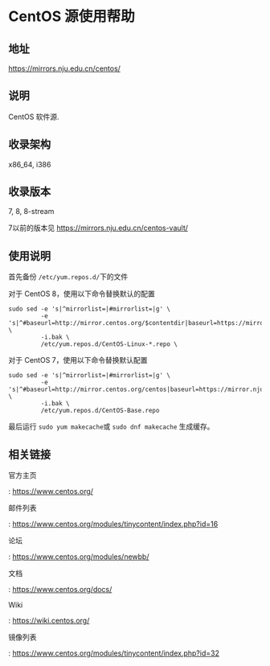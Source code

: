 # CentOS 源使用帮助

## 地址

<https://mirrors.nju.edu.cn/centos/>

## 说明

CentOS 软件源.

## 收录架构

x86_64, i386

## 收录版本

7, 8, 8-stream

7以前的版本见 <https://mirrors.nju.edu.cn/centos-vault/>

## 使用说明

首先备份 `/etc/yum.repos.d/`下的文件

对于 CentOS 8，使用以下命令替换默认的配置
```
sudo sed -e 's|^mirrorlist=|#mirrorlist=|g' \
         -e 's|^#baseurl=http://mirror.centos.org/$contentdir|baseurl=https://mirror.nju.edu.cn/centos|g' \
         -i.bak \
         /etc/yum.repos.d/CentOS-Linux-*.repo \
```
对于 CentOS 7，使用以下命令替换默认配置
```
sudo sed -e 's|^mirrorlist=|#mirrorlist=|g' \
         -e 's|^#baseurl=http://mirror.centos.org/centos|baseurl=https://mirror.nju.edu.cn/centos|g' \
         -i.bak \
         /etc/yum.repos.d/CentOS-Base.repo
```

最后运行 `sudo yum makecache`或 `sudo dnf makecache` 生成缓存。

## 相关链接

官方主页

:   <https://www.centos.org/>

邮件列表

:   <https://www.centos.org/modules/tinycontent/index.php?id=16>

论坛

:   <https://www.centos.org/modules/newbb/>

文档

:   <https://www.centos.org/docs/>

Wiki

:   <https://wiki.centos.org/>

镜像列表

:   <https://www.centos.org/modules/tinycontent/index.php?id=32>
